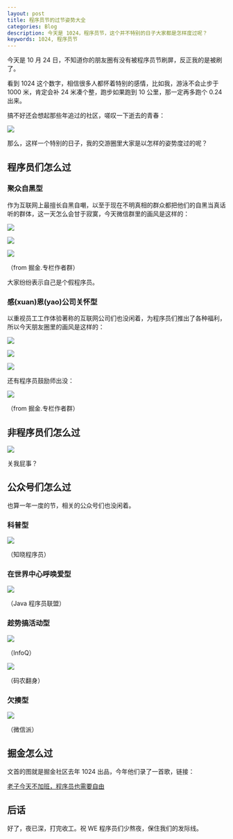 ```yaml
---
layout: post
title: 程序员节的过节姿势大全
categories: Blog
description: 今天是 1024，程序员节，这个并不特别的日子大家都是怎样度过呢？
keywords: 1024, 程序员节
---
```


今天是 10 月 24 日，不知道你的朋友圈有没有被程序员节刷屏，反正我的是被刷了。

看到 1024 这个数字，相信很多人都怀着特别的感情，比如我，游泳不会止步于 1000 米，肯定会补 24 米凑个整，跑步如果跑到 10 公里，那一定再多跑个 0.24 出来。

搞不好还会想起那些年追过的社区，嗟叹一下逝去的青春：

![](/study/images/blog/1024-gold.png)

那么，这样一个特别的日子，我的交游圈里大家是以怎样的姿势度过的呢？

## 程序员们怎么过

### 聚众自黑型

作为互联网上最擅长自黑自嘲，以至于现在不明真相的群众都把他们的自黑当真话听的群体，这一天怎么会甘于寂寞，今天微信群里的画风是这样的：

![](/study/images/blog/overtime.jpeg)

![](/study/images/blog/3w-programmer.jpeg)

![](/study/images/blog/fake.jpeg)

（from 掘金.专栏作者群）

大家纷纷表示自己是个假程序员。

### 感(xuan)恩(yao)公司关怀型

以重视员工工作体验著称的互联网公司们也没闲着，为程序员们推出了各种福利，所以今天朋友圈里的画风是这样的：

![](/study/images/blog/1024-sogou.jpeg)

![](/study/images/blog/1024-meituan.jpeg)

![](/study/images/blog/1024-kuaishou.jpeg)

还有程序员鼓励师出没：

![](/study/images/blog/encourage.jpeg)

（from 掘金.专栏作者群）

## 非程序员们怎么过

![](/study/images/blog/doubt.jpeg)

关我屁事？

## 公众号们怎么过

也算一年一度的节，相关的公众号们也没闲着。

### 科普型

![](/study/images/blog/kepu.jpeg)

（知晓程序员）

### 在世界中心呼唤爱型

![](/study/images/blog/request-love.jpeg)

（Java 程序员联盟）

### 趁势搞活动型

![](/study/images/blog/1024-vote.jpeg)

（InfoQ）

![](/study/images/blog/release-books.jpeg)

（码农翻身）

### 欠揍型

![](/study/images/blog/qianzou.jpeg)

（微信派）

## 掘金怎么过

文首的图就是掘金社区去年 1024 出品，今年他们录了一首歌，链接：

[老子今天不加班，程序员也需要自由](https://juejin.im/post/59ee13d7f265da43284006e3)

## 后话

好了，夜已深，打完收工。祝 WE 程序员们少熬夜，保住我们的发际线。
